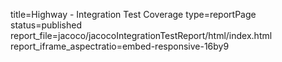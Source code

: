 title=Highway - Integration Test Coverage
type=reportPage
status=published
report_file=jacoco/jacocoIntegrationTestReport/html/index.html
report_iframe_aspectratio=embed-responsive-16by9
~~~~~~


